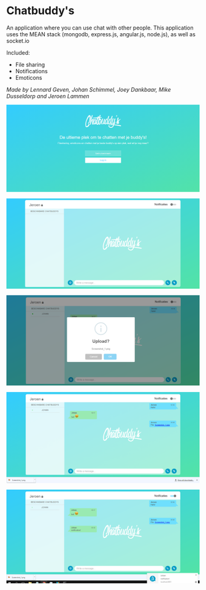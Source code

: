 # Chatbuddy's

An application where you can use chat with other people.
This application uses the MEAN stack (mongodb, express.js, angular.js, node.js), as well as socket.io

Included:
* File sharing
* Notifications
* Emoticons


*Made by Lennard Geven, Johan Schimmel, Joey Dankbaar, Mike Dusseldorp and Jeroen Lammen*

![alt text](https://github.com/JeroenLammen/Chatbuddys/blob/master/readme_images/Screenshot_1.png "login")

![alt text](https://github.com/JeroenLammen/Chatbuddys/blob/master/readme_images/Screenshot_2.png "chat empty")

![alt text](https://github.com/JeroenLammen/Chatbuddys/blob/master/readme_images/Screenshot_3.png "upload file")

![alt text](https://github.com/JeroenLammen/Chatbuddys/blob/master/readme_images/Screenshot_4.png "messages")

![alt text](https://github.com/JeroenLammen/Chatbuddys/blob/master/readme_images/Screenshot_5.png "notifications")
